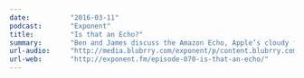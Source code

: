 ```yaml
---
date:          "2016-03-11"
podcast:       "Exponent"
title:         "Is that an Echo?"
summary:       "Ben and James discuss the Amazon Echo, Apple’s cloudy future, Google’s Missed Opportunity, and why Amazon has so much growth potential ahead of it. Some great insight into the Echo being the first big 'ecosystem' product released in a long time that does NOT involve a smartphone. Likewise, exploring Microsoft's inability to imagine a world where PCs weren't the hub; and the similar inability of Google/Apple to imagine a world where smartphones aren't the hub."
url-audio:     "http://media.blubrry.com/exponent/p/content.blubrry.com/exponent/exponent70.mp3"
url-web:       "http://exponent.fm/episode-070-is-that-an-echo/"
---
```

